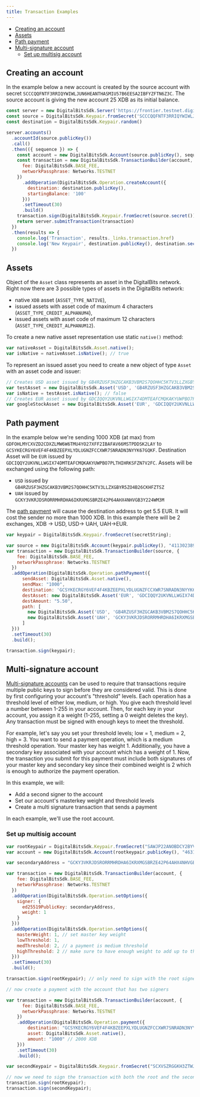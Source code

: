 ```yaml
---
title: Transaction Examples
---
```


- [Creating an account](#creating-an-account)
- [Assets](#assets)
- [Path payment](#path-payment)
- [Multi-signature account](#multi-signature-account)
  - [Set up multisig account](#set-up-multisig-account)

## Creating an account

In the example below a new account is created by the source account with secret 
`SCCCQQFNTF3RRIQYWIWLJUN6HEANTHASMIU57B6EESA2IBFYZFTN6Z3C`. The source account 
is giving the new account 25 XDB as its initial balance.

```javascript
const server = new DigitalBitsSdk.Server('https://frontier.testnet.digitalbits.io')
const source = DigitalBitsSdk.Keypair.fromSecret('SCCCQQFNTF3RRIQYWIWLJUN6HEANTHASMIU57B6EESA2IBFYZFTN6Z3C')
const destination = DigitalBitsSdk.Keypair.random()

server.accounts()
  .accountId(source.publicKey())
  .call()
  .then(({ sequence }) => {
    const account = new DigitalBitsSdk.Account(source.publicKey(), sequence)
    const transaction = new DigitalBitsSdk.TransactionBuilder(account, {
      fee: DigitalBitsSdk.BASE_FEE,
      networkPassphrase: Networks.TESTNET
    })
      .addOperation(DigitalBitsSdk.Operation.createAccount({
        destination: destination.publicKey(),
        startingBalance: '100'
      }))
      .setTimeout(30)
      .build()
    transaction.sign(DigitalBitsSdk.Keypair.fromSecret(source.secret()))
    return server.submitTransaction(transaction)
  })
  .then(results => {
    console.log('Transaction', results._links.transaction.href)
    console.log('New Keypair', destination.publicKey(), destination.secret())
  })

```

## Assets
Object of the `Asset` class represents an asset in the DigitalBits network. Right now there are 3 possible types of assets in the DigitalBits network:

- native `XDB` asset (`ASSET_TYPE_NATIVE`),
- issued assets with asset code of maximum 4 characters (`ASSET_TYPE_CREDIT_ALPHANUM4`),
- issued assets with asset code of maximum 12 characters (`ASSET_TYPE_CREDIT_ALPHANUM12`).

To create a new native asset representation use static `native()` method:

```javascript
var nativeAsset = DigitalBitsSdk.Asset.native();
var isNative = nativeAsset.isNative(); // true
```

To represent an issued asset you need to create a new object of type `Asset` with an asset code and issuer:

```javascript
// Creates USD asset issued by GB4RZUSF3HZGCAKB3VBM2S7QOHHC5KTV3LLZXGBYR5ZO4B26CKHFZTSZ
var testAsset = new DigitalBitsSdk.Asset('USD', 'GB4RZUSF3HZGCAKB3VBM2S7QOHHC5KTV3LLZXGBYR5ZO4B26CKHFZTSZ');
var isNative = testAsset.isNative(); // false
// Creates EUR asset issued by GDCIQQY2UKVNLLWGIX74DMTEAFCMQKAKYUWPBO7PLTHIHRKSFZN7V2FC
var googleStockAsset = new DigitalBitsSdk.Asset('EUR', 'GDCIQQY2UKVNLLWGIX74DMTEAFCMQKAKYUWPBO7PLTHIHRKSFZN7V2FC');
```


## Path payment

In the example below we're sending 1000 XDB (at max) from `GDFOHLMYCXVZD2CDXZLMW6W6TMU4YO27XFF2IBAFAV66MSTPDDSK2LAY` to
`GCSYKECRGY6VEF4F4KBZEEPXLYDLUGNZFCCXWR7SNRADN3NYYK67GQKF`. Destination Asset will be `EUR` issued by
`GDCIQQY2UKVNLLWGIX74DMTEAFCMQKAKYUWPBO7PLTHIHRKSFZN7V2FC`. Assets will be exchanged using the following path:

- `USD` issued by `GB4RZUSF3HZGCAKB3VBM2S7QOHHC5KTV3LLZXGBYR5ZO4B26CKHFZTSZ`
- `UAH` issued by `GCKY3VKRJDSRORRMHRDHA6IKRXMGSBRZE42P64AHX4NHVGB3Y224WM3M`

The [path payment](https://github.com/xdbfoundation/docs/blob/master/guides/concepts/list-of-operations.md#path-payment) will cause the destination address to get 5.5 EUR. It will cost the sender no more than 1000 XDB. In this example there will be 2 exchanges, XDB -> USD, USD-> UAH, UAH->EUR.

```javascript
var keypair = DigitalBitsSdk.Keypair.fromSecret(secretString);

var source = new DigitalBitsSdk.Account(keypair.publicKey(), "4113023891406862");
var transaction = new DigitalBitsSdk.TransactionBuilder(source, {
    fee: DigitalBitsSdk.BASE_FEE,
    networkPassphrase: Networks.TESTNET
  })
  .addOperation(DigitalBitsSdk.Operation.pathPayment({
      sendAsset: DigitalBitsSdk.Asset.native(),
      sendMax: "1000",
      destination: 'GCSYKECRGY6VEF4F4KBZEEPXLYDLUGNZFCCXWR7SNRADN3NYYK67GQKF',
      destAsset: new DigitalBitsSdk.Asset('EUR', 'GDCIQQY2UKVNLLWGIX74DMTEAFCMQKAKYUWPBO7PLTHIHRKSFZN7V2FC'),
      destAmount: "5.50",
      path: [
        new DigitalBitsSdk.Asset('USD', 'GB4RZUSF3HZGCAKB3VBM2S7QOHHC5KTV3LLZXGBYR5ZO4B26CKHFZTSZ'),
        new DigitalBitsSdk.Asset('UAH', 'GCKY3VKRJDSRORRMHRDHA6IKRXMGSBRZE42P64AHX4NHVGB3Y224WM3M')
      ]
  }))
  .setTimeout(30)
  .build();

transaction.sign(keypair);
```

## Multi-signature account

[Multi-signature accounts](https://github.com/xdbfoundation/docs/blob/master/guides/concepts/multi-sig.md) can be used to require that transactions require multiple public keys to sign before they are considered valid.
This is done by first configuring your account's "threshold" levels. Each operation has a threshold level of either low, medium,
or high. You give each threshold level a number between 1-255 in your account. Then, for each key in your account, you
assign it a weight (1-255, setting a 0 weight deletes the key). Any transaction must be signed with enough keys to meet the threshold.

For example, let's say you set your threshold levels; low = 1, medium = 2, high = 3. You want to send a payment operation,
which is a medium threshold operation. Your master key has weight 1. Additionally, you have a secondary key associated with your account which has a weight of 1.
Now, the transaction you submit for this payment must include both signatures of your master key and secondary key since their combined weight is 2 which is enough to authorize the payment operation.

In this example, we will:

- Add a second signer to the account
- Set our account's masterkey weight and threshold levels
- Create a multi signature transaction that sends a payment

In each example, we'll use the root account.

### Set up multisig account


```javascript
var rootKeypair = DigitalBitsSdk.Keypair.fromSecret("SAWJP22ANOBDCY2BYVGXZRNHYXDNGAVDCCU4ULONKJI3J4LVYTCJTRWI")
var account = new DigitalBitsSdk.Account(rootkeypair.publicKey(), "46316927324160");

var secondaryAddress = "GCKY3VKRJDSRORRMHRDHA6IKRXMGSBRZE42P64AHX4NHVGB3Y224WM3M";

var transaction = new DigitalBitsSdk.TransactionBuilder(account, {
    fee: DigitalBitsSdk.BASE_FEE,
    networkPassphrase: Networks.TESTNET
  })
  .addOperation(DigitalBitsSdk.Operation.setOptions({
    signer: {
      ed25519PublicKey: secondaryAddress,
      weight: 1
    }
  }))
  .addOperation(DigitalBitsSdk.Operation.setOptions({
    masterWeight: 1, // set master key weight
    lowThreshold: 1,
    medThreshold: 2, // a payment is medium threshold
    highThreshold: 2 // make sure to have enough weight to add up to the high threshold!
  }))
  .setTimeout(30)
  .build();

transaction.sign(rootKeypair); // only need to sign with the root signer as the 2nd signer won't be added to the account till after this transaction completes

// now create a payment with the account that has two signers

var transaction = new DigitalBitsSdk.TransactionBuilder(account, {
      fee: DigitalBitsSdk.BASE_FEE,
      networkPassphrase: Networks.TESTNET
    })
    .addOperation(DigitalBitsSdk.Operation.payment({
        destination: "GCSYKECRGY6VEF4F4KBZEEPXLYDLUGNZFCCXWR7SNRADN3NYYK67GQKF",
        asset: DigitalBitsSdk.Asset.native(),
        amount: "1000" // 2000 XDB
    }))
    .setTimeout(30)
    .build();

var secondKeypair = DigitalBitsSdk.Keypair.fromSecret("SCXVSZRGGKH3ZTWJWDRF2OPXSKSSYJ7LLZ7RJA4JHO2XEVSDE5HKRP7F");

// now we need to sign the transaction with both the root and the secondaryAddress
transaction.sign(rootKeypair);
transaction.sign(secondKeypair);
```


